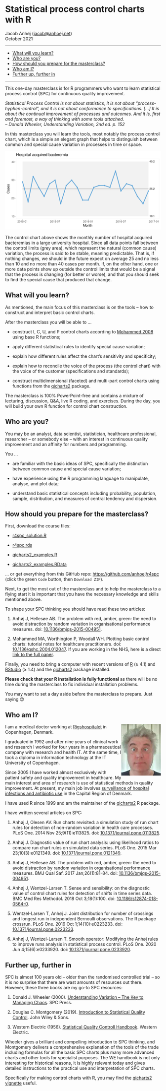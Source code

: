 Statistical process control charts with R
================
Jacob Anhøj (<jacob@anhoej.net>)<br>
October 2021
<hr>

-   [What will you learn?](#what-will-you-learn)
-   [Who are you?](#who-are-you)
-   [How should you prepare for the
    masterclass?](#how-should-you-prepare-for-the-masterclass)
-   [Who am I?](#who-am-i)
-   [Further up, further in](#further-up-further-in)

------------------------------------------------------------------------

This one-day masterclass is for R programmers who want to learn
statistical process control (SPC) for continuous quality improvement.

*Statistical Process Control is not about statistics, it is not about
“process-hyphen-control”, and it is not about conformance to
specifications. \[…\] It is about the continual improvement of processes
and outcomes. And it is, first and foremost, a way of thinking with some
tools attached.<br>– Donald Wheeler, Understanding Variation, 2nd
ed. p. 152*

In this masterclass you will learn the tools, most notably the process
control chart, which is a simple an elegant graph that helps to
distinguish between common and special cause variation in processes in
time or space.

![](README_files/figure-gfm/unnamed-chunk-1-1.svg)<!-- -->

The control chart above shows the monthly number of hospital acquired
bacteremias in a large university hospital. Since all data points fall
between the control limits (grey area), which represent the natural
(common cause) variation, the process is said to be stable, meaning
predictable. That is, if nothing changes, we should in the future expect
on average 25 and no less than 10 and no more than 40 cases per month.
If, on the other hand, one or more data points show up outside the
control limits that would be a signal that the process is changing (for
better or worse), and that you should seek to find the special cause
that produced that change.

## What will you learn?

As mentioned, the main focus of this masterclass is on the tools – how
to construct and interpret basic control charts.

After the masterclass you will be able to …

-   construct I, C, U, and P control charts according to [Mohammed
    2008](https://doi.org/10.1136/qshc.2004.012047) using base R
    functions;

-   apply different statistical rules to identify special cause
    variation;

-   explain how different rules affect the chart’s sensitivity and
    specificity;

-   explain how to reconcile the voice of the process (the control
    chart) with the voice of the customer (specifications and
    standards);

-   construct multidimensional (faceted) and multi-part control charts
    using functions from the
    [qicharts2](https://anhoej.github.io/qicharts2/) package.

The masterclass is 100% PowerPoint-free and contains a mixture of
lecturing, discussion, Q&A, live R coding, and exercises. During the
day, you will build your own R function for control chart construction.

## Who are you?

You may be an analyst, data scientist, statistician, healthcare
professional, researcher – or somebody else – with an interest in
continuous quality improvement and an affinity for numbers and
programming.

You …

-   are familiar with the basic ideas of SPC, specifically the
    distinction between common cause and special cause variation;

-   have experience using the R programming language to manipulate,
    analyse, and plot data;

-   understand basic statistical concepts including probability,
    population, sample, distribution, and measures of central tendency
    and dispersion.

## How should you prepare for the masterclass?

First, download the course files:

-   [r4spc_solution.R](https://raw.githubusercontent.com/anhoej/r4spc/main/R/r4spc_solution.R)

-   [r4spc.rds](https://github.com/anhoej/r4spc/raw/main/data/r4spc.rds)

-   [qicharts2_examples.R](https://raw.githubusercontent.com/anhoej/r4spc/main/R/qicharts2_examples.R)

-   [qicharts2_examples.RData](https://github.com/anhoej/r4spc/raw/main/data/qicharts2_examples.RData)

… or get everything from this GitHub repo:
<https://github.com/anhoej/r4spc> (click the green `Code` button, then
`Download ZIP`).

Next, to get the most out of the masterclass and to help the masterclass
to a flying start it is important that you have the necessary knowledge
and skills mentioned above.

To shape your SPC thinking you should have read these two articles:

1.  Anhøj J, Hellesøe AB. The problem with red, amber, green: the need
    to avoid distraction by random variation in organisational
    performance measures. doi:
    [10.1136/bmjqs-2015-004951](https://doi.org/10.1136/bmjqs-2015-004951).

2.  Mohammed MA, Worthington P, Woodall WH. Plotting basic control
    charts: tutorial notes for healthcare practitioners. doi:
    [10.1136/qshc.2004.012047](https://doi.org/10.1136/qshc.2004.012047).
    If you are working in the NHS, here is a direct [link to the full
    paper](https://qi.elft.nhs.uk/wp-content/uploads/2018/10/Mohammed-et-al-2008-Plotting-basic-control-charts.pdf).

Finally, you need to bring a computer with recent versions of
[R](https://www.r-project.org/) (≥ 4.1) and
[RStudio](https://rstudio.com/) (≥ 1.4) and the
[qicharts2](https://anhoej.github.io/qicharts2/) package installed.

**Please check that your R installation is fully functional** as there
will be no time during the masterclass to fix individual installation
problems.

You may want to set a day aside before the masterclass to prepare. Just
saying 😉

## Who am I?

<img align='right' src='images/jacob_badhair.jpg'>

I am a medical doctor working at
[Rigshospitalet](https://www.rigshospitalet.dk/english/Pages/default.aspx)
in Copenhagen, Denmark.

I graduated in 1992 and after nine years of clinical work and research I
worked for four years in a pharmaceutical company with research and
health IT. At the same time, I took a diploma in information technology
at the IT University of Copenhagen.

Since 2005 I have worked almost exclusively with patient safety and
quality improvement in healthcare. My main interest and area of research
is use of statistical methods in quality improvement. At present, my
main job involves [surveillance of hospital infections and antibiotic
use](https://regionh.shinyapps.io/hais/) in the Capital Region of
Denmark.

I have used R since 1999 and am the maintainer of the
[qicharts2](https://anhoej.github.io/qicharts2/) R package.

I have written several articles on SPC:

1.  Anhøj J, Olesen AV. Run charts revisited: a simulation study of run
    chart rules for detection of non-random variation in health care
    processes. PLoS One. 2014 Nov 25;9(11):e113825. doi:
    [10.1371/journal.pone.0113825](https://doi.org/10.1371/journal.pone.0113825).

2.  Anhøj J. Diagnostic value of run chart analysis: using likelihood
    ratios to compare run chart rules on simulated data series. PLoS
    One. 2015 Mar 23;10(3):e0121349. doi:
    [10.1371/journal.pone.0121349](https://doi.org/10.1371/journal.pone.0121349).

3.  Anhøj J, Hellesøe AB. The problem with red, amber, green: the need
    to avoid distraction by random variation in organisational
    performance measures. BMJ Qual Saf. 2017 Jan;26(1):81-84. doi:
    [10.1136/bmjqs-2015-004951](https://doi.org/10.1136/bmjqs-2015-004951).

4.  Anhøj J, Wentzel-Larsen T. Sense and sensibility: on the diagnostic
    value of control chart rules for detection of shifts in time series
    data. BMC Med Res Methodol. 2018 Oct 3;18(1):100. doi:
    [10.1186/s12874-018-0564-0](https://doi.org/10.1186/s12874-018-0564-0).

5.  Wentzel-Larsen T, Anhøj J. Joint distribution for number of
    crossings and longest run in independent Bernoulli observations. The
    R package crossrun. PLoS One. 2019 Oct 1;14(10):e0223233. doi:
    [10.1371/journal.pone.0223233](https://doi.org/10.1371/journal.pone.0223233).

6.  Anhøj J, Wentzel-Larsen T. Smooth operator: Modifying the Anhøj
    rules to improve runs analysis in statistical process control. PLoS
    One. 2020 Jun 4;15(6):e0233920. doi:
    [10.1371/journal.pone.0233920](https://doi.org/10.1371/journal.pone.0233920).

## Further up, further in

SPC is almost 100 years old – older than the randomised controlled trial
– so it is no surprise that there are wast amounts of resources out
there. However, these three books are my go-to SPC resources:

1.  Donald J. Wheeler (2000). [Understanding Variation – The Key to
    Managing
    Chaos](https://www.spcpress.com/book_understanding_variation.php).
    SPC Press.

2.  Douglas C. Montgomery (2019). [Introduction to Statistical Quality
    Control](https://www.wiley.com/en-gb/Introduction+to+Statistical+Quality+Control%2C+8th+Edition%2C+EMEA+Edition-p-9781119657118).
    John Wiley & Sons.

3.  Western Electric (1956). [Statistical Quality Controll
    Handbook](https://www.westernelectric.com/library#technical).
    Western Electric.

Wheeler gives a brilliant and compelling introduction to SPC thinking,
and Montgomery delivers a comprehensive explanation of the tools of the
trade including formulas for all the basic SPC charts plus many more
advanced charts and other tools for specialist purposes. The WE handbook
is not only interesting for historical reasons, it is highly relevant
today and gives detailed instructions to the practical use and
interpretation of SPC charts.

Specifically for making control charts with R, you may find the
[qicharts2
vignette](https://anhoej.github.io/qicharts2/articles/qicharts2.html)
useful.
